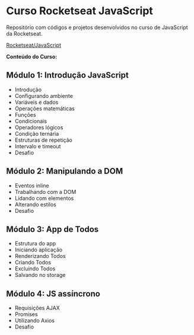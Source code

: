 # Curso Rocketseat JavaScript
Repositório com códigos e projetos desenvolvidos no curso de JavaScript da Rocketseat.

[Rocketseat/JavaScript](https://skylab.rocketseat.com.br/node/curso-java-script)


**Conteúdo do Curso:**

## Módulo 1: Introdução JavaScript

- Introdução
- Configurando ambiente
- Variáveis e dados
- Operações matemáticas
- Funções
- Condicionais
- Operadores lógicos
- Condição ternária
- Estruturas de repetição
- Intervalo e timeout
- Desafio


## Módulo 2: Manipulando a DOM

- Eventos inline
- Trabalhando com a DOM
- Lidando com elementos
- Alterando estilos
- Desafio


## Módulo 3: App de Todos

- Estrutura do app
- Iniciando aplicação
- Renderizando Todos
- Criando Todos
- Excluindo Todos
- Salvando no storage


## Módulo 4: JS assíncrono

- Requisições AJAX
- Promises
- Utilizando Axios
- Desafio
